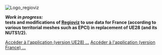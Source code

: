 ![Logo_regioviz](https://raw.githubusercontent.com/riatelab/regioviz/master/src/img/logo_regioviz.png)

_**Work in progress:**_  
**tests and modifications of [Regioviz](https://github.com/riatelab/regioviz) to use data for France (according to various territorial meshes such as EPCI) in replacement of UE28 (and its NUTS1/2).**

[Accéder à l'application (version UE28) ...](https://riatelab.github.io/regioviz/)
[Accéder à l'application (version France) ...](https://mthh.github.io/rgvzfra/build/)


